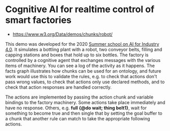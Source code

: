 # Cognitive AI for realtime control of smart factories

* https://www.w3.org/Data/demos/chunks/robot/

This demo was developed for the 2020 [Summer school on AI for Industry 4.0](https://ci.mines-stetienne.fr/ai4industry/2020/). It simulates a bottling plant with a robot, two conveyor belts, filling and capping stations and boxes that hold up to six bottles. The factory is controlled by a cognitive agent that exchanges messages with the various items of machinery. You can see a log of the activity as it happens. The facts graph illustrates how chunks can be used for an ontology, and future work would use this to validate the rules, e.g. to check that actions don't pass wrong values, to check that actions only use declared methods, and to check that action responses are handled correctly.

The actions are implemented by passing the action chunk and variable bindings to the factory machinery. Some actions take place immediately and have no response. Others, e.g. **full {@do wait; thing belt1}**, wait for something to become true and then single that by setting the goal buffer to a chunk that another rule can match to take the appropriate following actions. 

